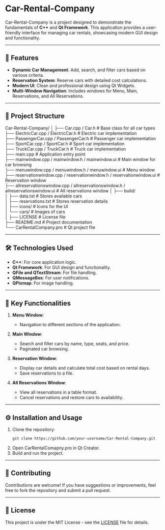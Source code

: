 # Car-Rental-Company

Car-Rental-Company is a project designed to demonstrate the fundamentals of **C++** and **Qt Framework**. This application provides a user-friendly interface for managing car rentals, showcasing modern GUI design and functionality.

---

## 🚀 Features

- **Dynamic Car Management**: Add, search, and filter cars based on various criteria.
- **Reservation System**: Reserve cars with detailed cost calculations.
- **Modern UI**: Clean and professional design using Qt Widgets.
- **Multi-Window Navigation**: Includes windows for Menu, Main, Reservations, and All Reservations.

---

## 📂 Project Structure

Car-Rental-Company/
│
├── Car.cpp / Car.h # Base class for all car types
├── ElectricCar.cpp / ElectricCar.h # Electric car implementation  
├── PassengerCar.cpp / PassengerCar.h # Passenger car implementation  
├── SportCar.cpp / SportCar.h # Sport car implementation  
├── TruckCar.cpp / TruckCar.h # Truck car implementation  
├── main.cpp # Application entry point  
├── mainwindow.cpp / mainwindow.h / mainwindow.ui # Main window for car browsing  
├── menuwindow.cpp / menuwindow.h / menuwindow.ui # Menu window  
├── reservationwindow.cpp / reservationwindow.h / reservationwindow.ui # Reservation window  
├── allreservationswindow.cpp / allreservationswindow.h / allreservationswindow.ui # All reservations window
│
├── build/  
│    ├── data.txt # Stores available cars  
│    ├── reservations.txt # Stores reservation details  
│    ├── icons/ # Icons for the UI  
│    └── cars/ # Images of cars  
│
├── LICENSE # License file  
├── README.md # Project documentation  
└── CarRentalCompany.pro # Qt project file

---

## 🛠️ Technologies Used

- **C++**: For core application logic.
- **Qt Framework**: For GUI design and functionality.
- **QFile and QTextStream**: For file handling.
- **QMessageBox**: For user notifications.
- **QPixmap**: For image handling.

---

## 🌟 Key Functionalities

1. **Menu Window**:

   - Navigation to different sections of the application.

2. **Main Window**:

   - Search and filter cars by name, type, seats, and price.
   - Paginated car browsing.

3. **Reservation Window**:

   - Display car details and calculate total cost based on rental days.
   - Save reservations to a file.

4. **All Reservations Window**:
   - View all reservations in a table format.
   - Cancel reservations and restore cars to availability.

---

## ⚙️ Installation and Usage

1. Clone the repository:
   ```bash
   git clone https://github.com/your-username/Car-Rental-Company.git
   ```
2. Open CarRentalComapny.pro in Qt Creator.
3. Build and run the project.

---

## 🤝 Contributing

Contributions are welcome! If you have suggestions or improvements, feel free to fork the repository and submit a pull request.

---

## 📜 License

This project is under the MIT License - see the [LICENSE](./LICENSE) file for details.

